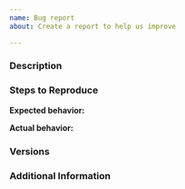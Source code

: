```yaml
---
name: Bug report
about: Create a report to help us improve

---
```

<!--
# Is your bug report related to capa rules (for example a false positive)?
We use submodules to separate code, rules and test data. If your issue is related to capa rules, please report it at https://github.com/mandiant/capa-rules/issues.

# Have you checked that your issue isn't already filed?
Please search if there is a similar issue at https://github.com/mandiant/capa/issues. If there is already a similar issue, please add more details there instead of opening a new one.

# Have you read Google's Code of Conduct?
By filing an issue, you are expected to comply with it, including treating everyone with respect: https://opensource.google/conduct

# Have you read capa's CONTRIBUTING guide?
It contains helpful information about how to contribute to capa. Check https://github.com/mandiant/capa/blob/master/.github/CONTRIBUTING.md#reporting-bugs
-->

### Description

<!-- Description of the issue -->

### Steps to Reproduce

<!-- 1. First Step -->
<!-- 2. Second Step -->
<!-- 3. and so on… -->

**Expected behavior:**

<!-- What you expect to happen -->

**Actual behavior:**

<!-- What actually happens -->

### Versions

<!-- You can get this information from copy and pasting the output of `capa --version` from the command line.
 Please specify the component you're using (e.g. standalone tool or IDA Pro integration) and your Python version.
 Also, please include the OS and what version of the OS you're running. -->

### Additional Information

<!-- Any additional information, configuration or data that might be necessary to reproduce the issue. -->


